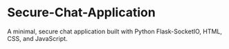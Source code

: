 # Secure-Chat-Application
A minimal, secure chat application built with Python Flask-SocketIO, HTML, CSS, and JavaScript.
